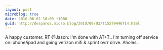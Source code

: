 ```yaml
---
layout: post
microblog: true
date: 2010-06-02 10:00 +1000
guid: http://desparoz.micro.blog/2010/06/02/t15279446714.html
---
```

A happy customer. RT @Jason: I'm done with AT+T.. I'm turning off service on iphone/ipad and going verizon mifi &amp; sprint ovrr drive. Aholes.
